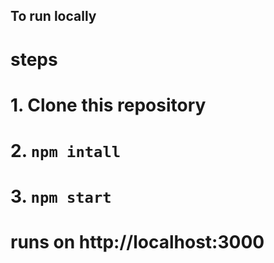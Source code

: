 ## To run locally
# steps
# 1. Clone this repository
# 2. `npm intall`
# 3. `npm start`
# runs on http://localhost:3000
